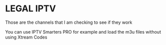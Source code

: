 # LEGAL IPTV

Those are the channels that I am checking to see if they work

You can use IPTV Smarters PRO for example and load the m3u files without using Xtream Codes
